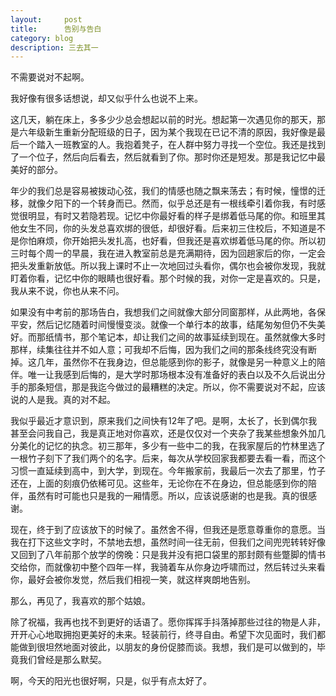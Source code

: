 ```yaml
---
layout:     post
title:      告别与告白 
category: blog
description: 三去其一
---
```

不需要说对不起啊。

我好像有很多话想说，却又似乎什么也说不上来。



这几天，躺在床上，多多少少总会想起以前的时光。想起第一次遇见你的那天，那是六年级新生重新分配班级的日子，因为某个我现在已记不清的原因，我好像是最后一个踏入一班教室的人。我抱着凳子，在人群中努力寻找一个空位。我还是找到了一个位子，然后向后看去，然后就看到了你。那时你还是短发。那是我记忆中最美好的部分。

年少的我们总是容易被拨动心弦，我们的情感也随之飘来荡去；有时候，憧憬的迁移，就像夕阳下的一个转身而已。然而，似乎总还是有一根线牵引着你我，有时感觉很明显，有时又若隐若现。记忆中你最好看的样子是绑着低马尾的你。和班里其他女生不同，你的头发总喜欢绑的很低，却很好看。后来初三住校后，不知道是不是你怕麻烦，你开始把头发扎高，也好看，但我还是喜欢绑着低马尾的你。所以初三时每个周一的早晨，我在进入教室前总是充满期待，因为回趟家后的你，一定会把头发重新放低。所以我上课时不止一次地回过头看你，偶尔也会被你发现，我就盯着你看，记忆中你的眼睛也很好看。那个时候的我，对你一定是喜欢的。只是，我从来不说，你也从来不问。



如果没有中考前的那场告白，我想我们之间就像大部分同窗那样，从此两地，各保平安，然后记忆随着时间慢慢变淡。就像一个单行本的故事，结尾匆匆但仍不失美好。而那纸情书，那个笔记本，却让我们之间的故事延续到现在。虽然就像大多时那样，续集往往并不如人意；可我却不后悔，因为我们之间的那条线终究没有断掉。这几年，虽然你不在我身边，但总能感到你的影子，就像是另一种意义上的陪伴。唯一让我感到后悔的，是大学时那场根本没有准备好的表白以及不久后说出分手的那条短信，那是我迄今做过的最糟糕的决定。所以，你不需要说对不起，应该说的人是我。真的对不起。

我似乎最近才意识到，原来我们之间快有12年了吧。是啊，太长了，长到偶尔我甚至会问我自己，我是真正地对你喜欢，还是仅仅对一个夹杂了我某些想象外加几分美化的记忆的执念。初三那年，多少有一些中二的我，在我家屋后的竹林里选了一根竹子刻下了我们两个的名字。后来，每次从学校回家我都要去看一看，而这个习惯一直延续到高中，到大学，到现在。今年搬家前，我最后一次去了那里，竹子还在，上面的刻痕仍依稀可见。这些年，无论你在不在身边，但总能感到你的陪伴，虽然有时可能也只是我的一厢情愿。所以，应该说感谢的也是我。真的很感谢。



现在，终于到了应该放下的时候了。虽然舍不得，但我还是愿意尊重你的意愿。当我在打下这些文字时，不禁地去想，虽然时间一往无前，但我们之间兜兜转转好像又回到了八年前那个放学的傍晚：只是我并没有把口袋里的那封颇有些蹩脚的情书交给你，而就像初中整个四年一样，我骑着车从你身边呼啸而过，然后转过头来看你，最好会被你发觉，然后我们相视一笑，就这样爽朗地告别。

那么，再见了，我喜欢的那个姑娘。

除了祝福，我再也找不到更好的话语了。愿你挥挥手抖落掉那些过往的物是人非，开开心心地取拥抱更美好的未来。轻装前行，终寻自由。希望下次见面时，我们都能做到很坦然地面对彼此，以朋友的身份促膝而谈。我想，我们是可以做到的，毕竟我们曾经是那么默契。

啊，今天的阳光也很好啊，只是，似乎有点太好了。












